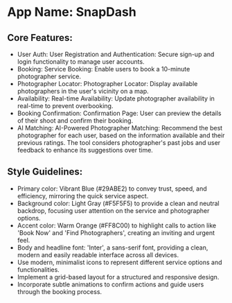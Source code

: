 # **App Name**: SnapDash

## Core Features:

- User Auth: User Registration and Authentication: Secure sign-up and login functionality to manage user accounts.
- Booking: Service Booking: Enable users to book a 10-minute photographer service.
- Photographer Locator: Photographer Locator: Display available photographers in the user's vicinity on a map.
- Availability: Real-time Availability: Update photographer availability in real-time to prevent overbooking.
- Booking Confirmation: Confirmation Page: User can preview the details of their shoot and confirm their booking.
- AI Matching: AI-Powered Photographer Matching: Recommend the best photographer for each user, based on the information available and their previous ratings. The tool considers photographer's past jobs and user feedback to enhance its suggestions over time.

## Style Guidelines:

- Primary color: Vibrant Blue (#29ABE2) to convey trust, speed, and efficiency, mirroring the quick service aspect.
- Background color: Light Gray (#F5F5F5) to provide a clean and neutral backdrop, focusing user attention on the service and photographer options.
- Accent color: Warm Orange (#FF8C00) to highlight calls to action like 'Book Now' and 'Find Photographers', creating an inviting and urgent feel.
- Body and headline font: 'Inter', a sans-serif font, providing a clean, modern and easily readable interface across all devices.
- Use modern, minimalist icons to represent different service options and functionalities.
- Implement a grid-based layout for a structured and responsive design.
- Incorporate subtle animations to confirm actions and guide users through the booking process.